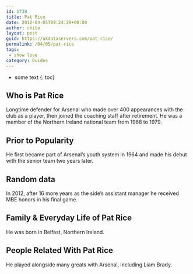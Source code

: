 ```yaml
---
id: 1738
title: Pat Rice
date: 2012-04-05T09:24:29+00:00
author: chito
layout: post
guid: https://ukdataservers.com/pat-rice/
permalink: /04/05/pat-rice
tags:
 - show love
category: Guides
---
```


* some text
{: toc}
          
          
## Who is  Pat Rice
                  
                  
                  
Longtime defender for Arsenal who made over 400 appearances with the club as a player, then joined the coaching staff after retirement. He was a member of the Northern Ireland national team from 1968 to 1979.
                  
                
                
                
## Prior to Popularity 
                  
                  
                  
He first became part of Arsenal&#8217;s youth system in 1964 and made his debut with the senior team two years later.
                  
                
                
                
## Random data 
                  
                  
                  
In 2012, after 16 more years as the side&#8217;s assistant manager he received MBE honors in his final game.
                  
                
                
                
## Family & Everyday Life of Pat Rice
                  
                  
                  
He was born in Belfast, Northern Ireland.
                  
                
                
                
## People Related With  Pat Rice
                  
                  
                  
He played alongside many greats with Arsenal, including Liam Brady.
                  
                
              
            
          
          
          
    
    
  
